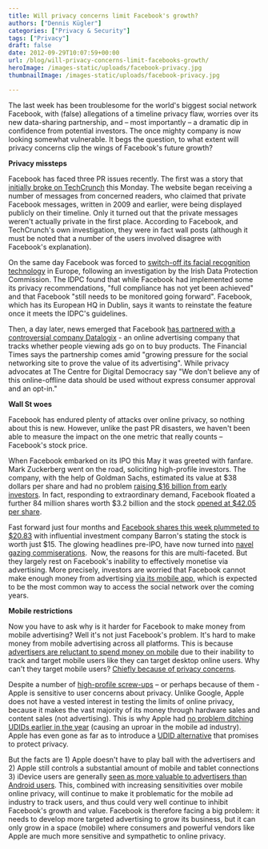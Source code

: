 ```yaml
---
title: Will privacy concerns limit Facebook's growth?
authors: ["Dennis Kügler"]
categories: ["Privacy & Security"]
tags: ["Privacy"]
draft: false
date: 2012-09-29T10:07:59+00:00
url: /blog/will-privacy-concerns-limit-facebooks-growth/
heroImage: /images-static/uploads/facebook-privacy.jpg
thumbnailImage: /images-static/uploads/facebook-privacy.jpg

---
```

The last week has been troublesome for the world's biggest social network Facebook, with (false) allegations of a timeline privacy flaw, worries over its new data-sharing partnership, and – most importantly – a dramatic dip in confidence from potential investors. The once mighty company is now looking somewhat vulnerable. It begs the question, to what extent will privacy concerns clip the wings of Facebook's future growth?

**Privacy missteps**

Facebook has faced three PR issues recently. The first was a story that [initially broke on TechCrunch][1] this Monday. The website began receiving a number of messages from concerned readers, who claimed that private Facebook messages, written in 2009 and earlier, were being displayed publicly on their timeline. Only it turned out that the private messages weren't actually private in the first place. According to Facebook, and TechCrunch's own investigation, they were in fact wall posts (although it must be noted that a number of the users involved disagree with Facebook's explanation).

On the same day Facebook was forced to [switch-off its facial recognition technology][2] in Europe, following an investigation by the Irish Data Protection Commission. The IDPC found that while Facebook had implemented some its privacy recommendations, "full compliance has not yet been achieved" and that Facebook "still needs to be monitored going forward". Facebook, which has its European HQ in Dublin, says it wants to reinstate the feature once it meets the IDPC's guidelines.

Then, a day later, news emerged that Facebook [has partnered with a controversial company Datalogix][3] - an online advertising company that tracks whether people viewing ads go on to buy products. The Financial Times says the partnership comes amid "growing pressure for the social networking site to prove the value of its advertising". While privacy advocates at The Centre for Digital Democracy say "We don't believe any of this online-offline data should be used without express consumer approval and an opt-in."

**Wall St woes**

Facebook has endured plenty of attacks over online privacy, so nothing about this is new. However, unlike the past PR disasters, we haven't been able to measure the impact on the one metric that really counts – Facebook's stock price.

When Facebook embarked on its IPO this May it was greeted with fanfare. Mark Zuckerberg went on the road, soliciting high-profile investors. The company, with the help of Goldman Sachs, estimated its value at $38 dollars per share and had no problem [raising $16 billion from early investors][4]. In fact, responding to extraordinary demand, Facebook floated a further 84 million shares worth $3.2 billion and the stock [opened at $42.05 per share][5].

Fast forward just four months and [Facebook shares this week plummeted to $20.83][6] with influential investment company Barron's stating the stock is worth just $15. The glowing headlines pre-IPO, have now turned into [navel gazing commiserations][7].  Now, the reasons for this are multi-faceted. But they largely rest on Facebook's inability to effectively monetise via advertising. More precisely, investors are worried that Facebook cannot make enough money from advertising [via its mobile app,][8] which is expected to be the most common way to access the social network over the coming years.

**Mobile restrictions**

Now you have to ask why is it harder for Facebook to make money from mobile advertising? Well it's not just Facebook's problem. It's hard to make money from mobile advertising across all platforms. This is because [advertisers are reluctant to spend money on mobile][9] due to their inability to track and target mobile users like they can target desktop online users. Why can't they target mobile users? [Chiefly because of privacy concerns][10].

Despite a number of [high-profile screw-ups][11] – or perhaps because of them - Apple is sensitive to user concerns about privacy. Unlike Google, Apple does not have a vested interest in testing the limits of online privacy, because it makes the vast majority of its money through hardware sales and content sales (not advertising). This is why Apple had [no problem ditching UDIDs earlier in the year][12] (causing an uproar in the mobile ad industry). Apple has even gone as far as to introduce a [UDID alternative][13] that promises to protect privacy.

But the facts are 1) Apple doesn't have to play ball with the advertisers and 2) Apple still controls a substantial amount of mobile and tablet connections 3) iDevice users are generally [seen as more valuable to advertisers than Android users][14]. This, combined with increasing sensitivities over mobile online privacy, will continue to make it problematic for the mobile ad industry to track users, and thus could very well continue to inhibit Facebook's growth and value. Facebook is therefore facing a big problem: it needs to develop more targeted advertising to grow its business, but it can only grow in a space (mobile) where consumers and powerful vendors like Apple are much more sensitive and sympathetic to online privacy.

 [1]: http://techcrunch.com/2012/09/24/reports-facebook-users-seeing-private-messages-pre-2009-showing-up-on-timelines-as-posted-by-friends/
 [2]: http://www.irishcentral.com/news/Facebook-suspends-facial-recognition---could-face-128000-fine-for-not-complying-with-Irish-regulations-171138071.html
 [3]: http://www.computerworld.com/s/article/9231662/FTC_should_examine_Facebook_Datalogix_partnership_privacy_group_says?taxonomyId=84
 [4]: http://www.forbes.com/sites/roberthof/2012/05/17/its-official-facebook-raises-16-billion-in-historic-ipo/
 [5]: http://money.cnn.com/2012/05/18/technology/facebook-ipo-trading/index.htm
 [6]: http://seekingalpha.com/article/889451-facebook-drops-on-barron-s-call
 [7]: http://www.businessinsider.com/facebook-lockup-release-2012-8
 [8]: http://www.latimes.com/business/technology/la-fi-tn-emarketer-facebook-wont-be-a-mobile-advertising-powerhouse-overnight-20120905,0,4158391.story
 [9]: http://techcrunch.com/2012/02/18/mobile-advertising-baby-huey/
 [10]: http://www.adweek.com/news/technology/survey-privacy-top-concern-mobile-app-users-143352
 [11]: http://www.bbc.com/news/technology-13145562
 [12]: http://www.mobyaffiliates.com/blog/the-end-of-udids-what-it-means-for-mobile-advertising/
 [13]: http://appleinsider.com/articles/12/06/08/apples_new_udid_free_tracking_tool_will_increase_user_privacy
 [14]: http://www.cultofmac.com/175840/ios-apps-retain-way-more-users-than-android-apps/
